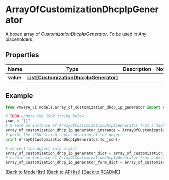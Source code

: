 # ArrayOfCustomizationDhcpIpGenerator

A boxed array of *CustomizationDhcpIpGenerator*. To be used in *Any* placeholders. 

## Properties
Name | Type | Description | Notes
------------ | ------------- | ------------- | -------------
**value** | [**List[CustomizationDhcpIpGenerator]**](CustomizationDhcpIpGenerator.md) |  | 

## Example

```python
from vmware_vi.models.array_of_customization_dhcp_ip_generator import ArrayOfCustomizationDhcpIpGenerator

# TODO update the JSON string below
json = "{}"
# create an instance of ArrayOfCustomizationDhcpIpGenerator from a JSON string
array_of_customization_dhcp_ip_generator_instance = ArrayOfCustomizationDhcpIpGenerator.from_json(json)
# print the JSON string representation of the object
print ArrayOfCustomizationDhcpIpGenerator.to_json()

# convert the object into a dict
array_of_customization_dhcp_ip_generator_dict = array_of_customization_dhcp_ip_generator_instance.to_dict()
# create an instance of ArrayOfCustomizationDhcpIpGenerator from a dict
array_of_customization_dhcp_ip_generator_form_dict = array_of_customization_dhcp_ip_generator.from_dict(array_of_customization_dhcp_ip_generator_dict)
```
[[Back to Model list]](../README.md#documentation-for-models) [[Back to API list]](../README.md#documentation-for-api-endpoints) [[Back to README]](../README.md)


